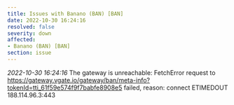 ```yaml
---
title: Issues with Banano (BAN) [BAN]
date: 2022-10-30 16:24:16
resolved: false
severity: down
affected:
- Banano (BAN) [BAN]
section: issue
---
```


*2022-10-30 16:24:16* The gateway is unreachable: FetchError request to https://gateway.vgate.io/gateway/ban/meta-info?tokenId=tti_61f59e574f9f7babfe8908e5 failed, reason: connect ETIMEDOUT 188.114.96.3:443